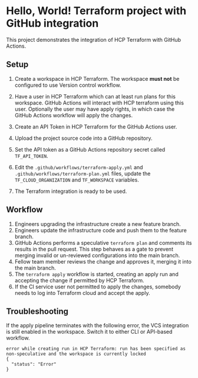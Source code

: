 # Hello, World! Terraform project with GitHub integration

This project demonstrates the integration of HCP Terraform with GitHub Actions.

## Setup 
1. Create a workspace in HCP Terraform.
   The workspace **must not** be configured to use Version control workflow.

2. Have a user in HCP Terraform which can at least run plans for this workspace.
   GitHub Actions will interact with HCP terraform using this user.
   Optionally the user may have apply rights, in which case the GitHub Actions 
   workflow will apply the changes.  

3. Create an API Token in HCP Terraform for the GitHub Actions user.

4. Upload the project source code into a GitHub repository.

5. Set the API token as a GitHub Actions repository secret called `TF_API_TOKEN`.

6. Edit the `.github/workflows/terraform-apply.yml` and `.github/workflows/terraform-plan.yml`
   files, update the `TF_CLOUD_ORGANIZATION` and `TF_WORKSPACE` variables.

7. The Terraform integration is ready to be used.

## Workflow

1. Engineers upgrading the infrastructure create a new feature branch.
2. Engineers update the infrastructure code and push them to the feature branch.
3. GitHub Actions performs a speculative `terraform plan` and comments its results
   in the pull request. This step behaves as a gate to prevent merging invalid or
   un-reviewed configurations into the main branch.
4. Fellow team member reviews the change and approves it, merging it into the main branch.
5. The `terraform apply` workflow is started, creating an apply run and accepting the change
   if permitted by HCP Terraform.
6. If the CI service user not permitted to apply the changes, somebody needs to log into
   Terraform cloud and accept the apply.

## Troubleshooting

If the apply pipeline terminates with the following error, the VCS integration is still enabled in the workspace. Switch it to either CLI or API-based workflow.

```
error while creating run in HCP Terraform: run has been specified as non-speculative and the workspace is currently locked
{
  "status": "Error"
}
```
